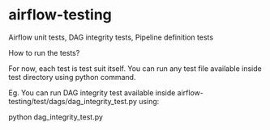 # airflow-testing
Airflow unit tests, DAG integrity tests, Pipeline definition tests

How to run the tests?

For now, each test is test suit itself. You can run any test file available inside test directory using python command.

Eg. You can run DAG integrity test available inside airflow-testing/test/dags/dag_integrity_test.py using:

python dag_integrity_test.py

